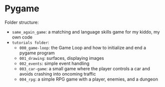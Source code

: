 # Pygame

Folder structure:
* `same_again_game`: a matching and language skills game for my kiddo, my own code
* `tutorials folder`:
	* `000_game-loop`: the Game Loop and how to initialize and end a pygame program
	* `001_drawing`: surfaces, displaying images
	* `002_events`: simple event handling
	* `003_car-game`: a small game where the player controls a car and avoids crashing into oncoming traffic
	* `004_rpg`: a simple RPG game with a player, enemies, and a dungeon
